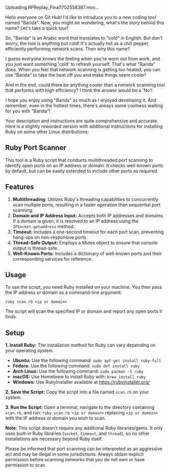 


Uploading RPReplay_Final1702558387.mov…



Hello everyone on Git Hub! I'd like to introduce you to a new coding tool named "Barida". Now, you might be wondering, what's the story behind this name? Let's take a quick tour!

So, "Barida" is an Arabic word that translates to "cold" in English. But don't worry, the tool is anything but cold! It's actually hot as a chili pepper, efficiently performing network scans. Then why this name?

I guess everyone knows the feeling when you're worn out from work, and you just want something 'cold' to refresh yourself. That's what "Barida" does. When you feel that network scanning is getting too heated, you can use "Barida" to take the heat off you and make things seem cooler!

And in the end, could there be anything cooler than a network scanning tool that performs with high efficiency? I think the answer would be a 'No'!

I hope you enjoy using "Barida" as much as I enjoyed developing it. And remember, even in the hottest times, there's always some coolness waiting for you with "Barida"! 

Your description and instructions are quite comprehensive and accurate. Here is a slightly reworded version with additional instructions for installing Ruby on some other Linux distributions:

## Ruby Port Scanner

This tool is a Ruby script that conducts multithreaded port scanning to identify open ports on an IP address or domain. It checks well-known ports by default, but can be easily extended to include other ports as required.

## Features

1. **Multithreading:** Utilizes Ruby's threading capabilities to concurrently scan multiple ports, resulting in a faster operation than sequential port scanning.
2. **Domain and IP Address Input:** Accepts both IP addresses and domains. If a domain is given, it is resolved to an IP address using the `IPSocket.getaddress` method.
3. **Timeout:** Includes a one-second timeout for each port scan, preventing hang-ups on non-responsive ports.
4. **Thread-Safe Output:** Employs a Mutex object to ensure that console output is thread-safe.
5. **Well-Known Ports:** Includes a dictionary of well-known ports and their corresponding services for reference.

## Usage

To use the script, you need Ruby installed on your machine. You then pass the IP address or domain as a command-line argument:

```
ruby scan.rb <ip or domain>
```

The script will scan the specified IP or domain and report any open ports it finds.

## Setup

**1. Install Ruby:** The installation method for Ruby can vary depending on your operating system.

   - **Ubuntu:** Use the following command: ```sudo apt-get install ruby-full```
   - **Fedora:** Use the following command: ```sudo dnf install ruby```
   - **Arch Linux:** Use the following command: ```sudo pacman -S ruby```
   - **macOS:** Use Homebrew to install Ruby with: ```brew install ruby```
   - **Windows:** Use RubyInstaller available at https://rubyinstaller.org/

**2. Save the Script:** Copy the script into a file named `scan.rb` on your system.

**3. Run the Script:** Open a terminal, navigate to the directory containing `scan.rb`, and run: ```ruby scan.rb <ip or domain>``` replacing `<ip or domain>` with the IP address or domain you wish to scan.

**Note:** This script doesn't require any additional Ruby libraries/gems. It only uses built-in Ruby libraries (`socket`, `timeout`, and `thread`), so no other installations are necessary beyond Ruby itself.

Please be informed that port scanning can be interpreted as an aggressive act and may be illegal in some jurisdictions. Always obtain explicit permission before scanning networks that you do not own or have permission to scan.
